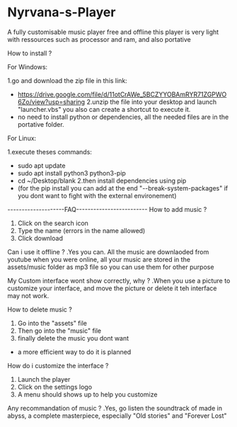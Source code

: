 # Nyrvana-s-Player
A fully customisable music player free and offline
this player is very light with ressources such as processor and ram, and also portative

How to install ?

For Windows:

1.go and download the zip file in this link:
- https://drive.google.com/file/d/11otCrAWe_5BCZYYOBAmRYR71ZGPWO6Zo/view?usp=sharing
2.unzip the file into your desktop and launch "launcher.vbs" you also can create a shortcut to execute it.
- no need to install python or dependencies, all the needed files are in  the portative folder.


For Linux:

1.execute theses commands:
- sudo apt update
- sudo apt install python3 python3-pip
- cd ~/Desktop/blank
2.then install dependencies using pip
- (for the pip install you can add at the end "--break-system-packages" if you dont want to fight with the external environement)




--------------------FAQ-------------------------
How to add music ?
1. Click on the search icon
2. Type the name (errors in the name allowed)
3. Click download

Can i use it offline ?
.Yes you can. All the music are downlaoded from youtube when you were online,
all your music are stored in the assets/music folder as mp3 file 
so you can use them for other purpose 

My Custom interface wont show correctly, why ?
.When you use a picture to customize your interface,
and move the picture or delete it teh interface may not work.


How to delete music ?
1. Go into the "assets" file
2. Then go into the "music" file
3. finally delete the music you dont want

- a more efficient way to do it is planned



How do i customize the interface ?
1. Launch  the player
2. Click on the settings logo
3. A menu should shows up to help you customize


Any recommandation of music ?
.Yes, go listen the soundtrack of made in abyss,
a complete masterpiece, especially "Old stories" and "Forever Lost"

